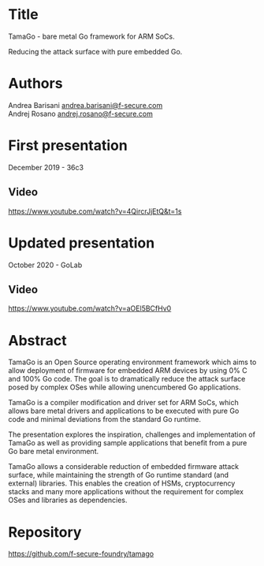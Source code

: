 Title
=====

TamaGo - bare metal Go framework for ARM SoCs.

Reducing the attack surface with pure embedded Go.

Authors
=======

Andrea Barisani <andrea.barisani@f-secure.com>  
Andrej Rosano   <andrej.rosano@f-secure.com>  

First presentation
==================

December 2019 - 36c3

Video
-----

https://www.youtube.com/watch?v=4QircrJjEtQ&t=1s

Updated presentation
====================

October 2020 - GoLab

Video
-----

https://www.youtube.com/watch?v=aOEl5BCfHv0

Abstract
========

TamaGo is an Open Source operating environment framework which aims to allow
deployment of firmware for embedded ARM devices by using 0% C and 100% Go code.
The goal is to dramatically reduce the attack surface posed by complex OSes
while allowing unencumbered Go applications.

TamaGo is a compiler modification and driver set for ARM SoCs, which allows
bare metal drivers and applications to be executed with pure Go code and
minimal deviations from the standard Go runtime.

The presentation explores the inspiration, challenges and implementation of
TamaGo as well as providing sample applications that benefit from a pure Go
bare metal environment.

TamaGo allows a considerable reduction of embedded firmware attack surface,
while maintaining the strength of Go runtime standard (and external) libraries.
This enables the creation of HSMs, cryptocurrency stacks and many more
applications without the requirement for complex OSes and libraries as
dependencies.

Repository
==========

https://github.com/f-secure-foundry/tamago
